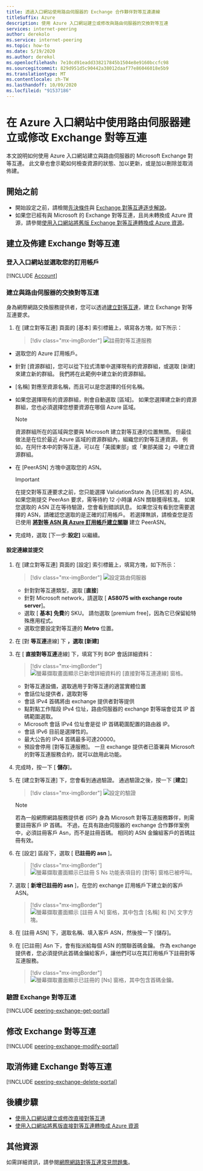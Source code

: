 ```yaml
---
title: 透過入口網站使用路由伺服器的 Exchange 合作夥伴對等互連連線
titleSuffix: Azure
description: 使用 Azure 入口網站建立或修改與路由伺服器的交換對等互連
services: internet-peering
author: derekolo
ms.service: internet-peering
ms.topic: how-to
ms.date: 5/19/2020
ms.author: derekol
ms.openlocfilehash: 7e10cd91eadd338217845b1504e8e9160bccfc98
ms.sourcegitcommit: 829d951d5c90442a38012daaf77e86046018e5b9
ms.translationtype: MT
ms.contentlocale: zh-TW
ms.lasthandoff: 10/09/2020
ms.locfileid: "91537186"
---
```

# <a name="create-or-modify-an-exchange-peering-with-route-server-in-azure-portal"></a>在 Azure 入口網站中使用路由伺服器建立或修改 Exchange 對等互連

本文說明如何使用 Azure 入口網站建立與路由伺服器的 Microsoft Exchange 對等互連。 此文章也會示範如何檢查資源的狀態、加以更新，或是加以刪除並取消佈建。


## <a name="before-you-begin"></a>開始之前
* 開始設定之前，請檢閱[先決條件](prerequisites.md)與 [Exchange 對等互連逐步解說](walkthrough-exchange-all.md)。
* 如果您已經有與 Microsoft 的 Exchange 對等互連，且尚未轉換成 Azure 資源，請參閱[使用入口網站將舊版 Exchange 對等互連轉換成 Azure 資源](howto-legacy-exchange-portal.md)。

## <a name="create-and-provision-an-exchange-peering"></a>建立及佈建 Exchange 對等互連

### <a name="sign-in-to-the-portal-and-select-your-subscription"></a>登入入口網站並選取您的訂用帳戶
[!INCLUDE [Account](./includes/account-portal.md)]

### <a name="create-an-exchange-peering-with-route-server"></a><a name=create></a>建立與路由伺服器的交換對等互連


身為網際網路交換服務提供者，您可以透過[建立對等互連]( https://go.microsoft.com/fwlink/?linkid=2129593)，建立 Exchange 對等互連要求。

1. 在 [建立對等互連] 頁面的 [基本] 索引標籤上，填寫各方塊，如下所示：

    > [!div class="mx-imgBorder"] 
    > ![註冊對等互連服務](./media/setup-basics-tab.png)

* 選取您的 Azure 訂用帳戶。

* 針對 [資源群組]，您可以從下拉式清單中選擇現有的資源群組，或選取 [新建] 來建立新的群組。 我們將在此範例中建立新的資源群組。

* [名稱] 對應至資源名稱，而且可以是您選擇的任何名稱。

* 如果您選擇現有的資源群組，則會自動選取 [區域]。 如果您選擇建立新的資源群組，您也必須選擇您想要資源在哪個 Azure 區域。

    >[!NOTE]
    >資源群組所在的區域與您要與 Microsoft 建立對等互連的位置無關。 但最佳做法是在位於最近 Azure 區域的資源群組內，組織您的對等互連資源。 例如，在阿什本中的對等互連，可以在「美國東部」或「東部美國 2」中建立資源群組。

* 在 [PeerASN] 方塊中選取您的 ASN。

    >[!IMPORTANT] 
    >在提交對等互連要求之前，您只能選擇 ValidationState 為 [已核准] 的 ASN。 如果您剛提交 PeerAsn 要求，需等待約 12 小時讓 ASN 關聯獲得核准。 如果您選取的 ASN 正在等待驗證，您會看到錯誤訊息。 如果您沒有看到您需要選擇的 ASN，請確認您選取的是正確的訂用帳戶。 若選擇無誤，請檢查您是否已使用 **[將對等 ASN 與 Azure 訂用帳戶建立關聯](https://go.microsoft.com/fwlink/?linkid=2129592)** 建立 PeerASN。

* 完成時，選取 [下一步:**設定]** 以繼續。

#### <a name="configure-connections-and-submit"></a>設定連線並提交

1. 在 [建立對等互連] 頁面的 [設定] 索引標籤上，填寫方塊，如下所示：

    > [!div class="mx-imgBorder"]
    > ![設定路由伺服器](./media/setup-exchange-conf-tab-routeserver.png)
 
    * 針對對等互連類型，選取 [**直接**]
    * 針對 Microsoft network，請選取 [ **AS8075 with exchange route server**]。 
    * 選取 [ **基本] 免費**的 SKU。 請勿選取 [premium free]，因為它已保留給特殊應用程式。
    * 選取您要設定對等互連的 **Metro** 位置。

1. 在 [對 **等互連**連線] 下 **，選取 [新建]**

1.  在 [ **直接對等互連**連線] 下，填寫下列 BGP 會話詳細資料：

    > [!div class="mx-imgBorder"]
    > ![螢幕擷取畫面顯示已新增詳細資料的 [直接對等互連連線] 窗格。](./media/setup-exchange-conf-tab-direct-route.png)


     * 對等互連設備，選取適用于對等互連的適當實體位置
     * 會話位址提供者，選取對等
     * 會話 IPv4 首碼將由 exchange 提供者對等提供
     * 點對點工作階段 IPv4 位址，路由伺服器的 exchange 對等端會從其 IP 首碼範圍選取。
     * Microsoft 會話 IPv4 位址會是從 IP 首碼範圍配置的路由器 IP。
     * 會話 IPv6 目前是選擇性的。
     * 最大公告的 IPv4 首碼最多可達20000。 
     * 預設會停用 [對等互連服務]。 一旦 exchange 提供者已簽署與 Microsoft 的對等互連服務合約，就可以啟用此功能。

1. 完成時，按一下 [ **儲存**]。 

1. 在 [建立對等互連] 下，您會看到通過驗證。 通過驗證之後，按一下 [**建立**]

    > [!div class="mx-imgBorder"]
    > ![設定的驗證](./media/setup-exchange-conf-tab-validation.png)

    >[!NOTE]
    >若為一般網際網路服務提供者 (ISP) 身為 Microsoft 對等互連服務夥伴，則需要註冊客戶 IP 首碼。 不過，在具有路由伺服器的 exchange 合作夥伴案例中，必須註冊客戶 Asn，而不是註冊首碼。 相同的 ASN 金鑰組客戶的首碼註冊有效。

1. 在 [設定] 區段下，選取 [ **已註冊的 asn** ]。

    > [!div class="mx-imgBorder"]
    > ![螢幕擷取畫面顯示已註冊 S Ns 功能表項目的 [對等] 窗格已被呼叫。](./media/setup-exchange-registered-asn.png)

1. 選取 [ **新增已註冊的 asn** ]，在您的 exchange 訂用帳戶下建立新的客戶 ASN。

    > [!div class="mx-imgBorder"]
    > ![螢幕擷取畫面顯示 [註冊 A N] 窗格，其中包含 [名稱] 和 [N] 文字方塊。](./media/setup-exchange-register-new-asn.png)

1. 在 [註冊 ASN] 下，選取名稱、填入客戶 ASN，然後按一下 [儲存]。

1. 在 [已註冊] Asn 下，會有指派給每個 ASN 的關聯首碼金鑰。 作為 exchange 提供者，您必須提供此首碼金鑰給客戶，讓他們可以在其訂用帳戶下註冊對等互連服務。

    > [!div class="mx-imgBorder"]
    > ![螢幕擷取畫面顯示已註冊的 [Ns] 窗格，其中包含首碼金鑰。](./media/setup-exchange-register-asn-prefixkey.png)




### <a name="verify-an-exchange-peering"></a><a name=get></a>驗證 Exchange 對等互連
[!INCLUDE [peering-exchange-get-portal](./includes/exchange-portal-get.md)]

## <a name="modify-an-exchange-peering"></a><a name="modify"></a>修改 Exchange 對等互連
[!INCLUDE [peering-exchange-modify-portal](./includes/exchange-portal-modify.md)]

## <a name="deprovision-an-exchange-peering"></a><a name="delete"></a>取消佈建 Exchange 對等互連
[!INCLUDE [peering-exchange-delete-portal](./includes/delete.md)]

## <a name="next-steps"></a>後續步驟

* [使用入口網站建立或修改直接對等互連](howto-direct-portal.md)
* [使用入口網站將舊版直接對等互連轉換成 Azure 資源](howto-legacy-direct-portal.md)

## <a name="additional-resources"></a>其他資源

如需詳細資訊，請參閱[網際網路對等互連常見問題集](faqs.md)。
